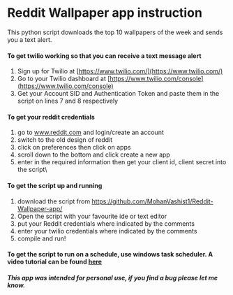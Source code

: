 # Reddit Wallpaper app instruction
This python script downloads the top 10 wallpapers of the week and sends you a text alert.      
#### To get twilio working so that you can receive a text message alert  
1) Sign up for Twilio at [https://www.twilio.com/](https://www.twilio.com/)  
2) Go to your Twilio dashboard at [https://www.twilio.com/console](https://www.twilio.com/console)  
3) Get your Account SID and Authentication Token and paste them in the script on lines 7 and 8 respectively  

#### To get your reddit credentials
1) go to www.reddit.com and login/create an account
2) switch to the old design of reddit
3) click on preferences then click on apps
4) scroll down to the bottom and click create a new app
5) enter in the required information then get your client id, client secret into the script\
#### To get the script up and running
1) download the script from https://github.com/MohanVashist1/Reddit-Wallpaper-app/
2) Open the script with your favourite ide or text editor
3) put your Reddit credentials where indicated by the comments
4) enter your twilio credentials where indicated by the comments
4) compile and run!
#### To get the script to run on a schedule, use windows task scheduler. A video tutorial can be found [here](https://www.youtube.com/watch?v=n2Cr_YRQk7o)
##### This app was intended for personal use, if you find a bug please let me know.

